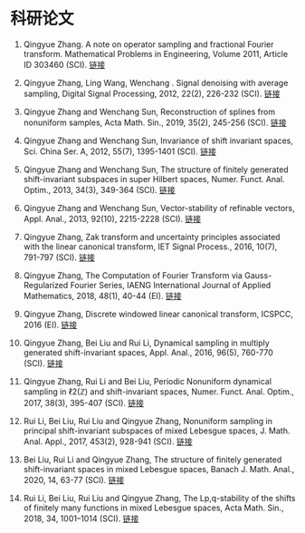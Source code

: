 # 科研论文
1. Qingyue Zhang. A note on operator sampling and fractional Fourier transform. Mathematical Problems in Engineering, Volume 2011, Article ID 303460 (SCI). <a href="https://www.hindawi.com/journals/mpe/2011/303460/">链接</a>

2. Qingyue Zhang, Ling Wang, Wenchang . Signal denoising with average sampling, Digital Signal Processing, 2012, 22(2), 226-232 (SCI). <a href="https://www.sciencedirect.com/science/article/abs/pii/S1051200411001916">链接</a>

3. Qingyue Zhang and Wenchang Sun, Reconstruction of splines from nonuniform samples, Acta Math. Sin., 2019, 35(2), 245-256 (SCI). <a href="https://link.springer.com/article/10.1007/s10114-018-7531-x">链接</a>

4. Qingyue Zhang and Wenchang Sun, Invariance of shift invariant spaces, Sci. China Ser. A, 2012, 55(7), 1395-1401 (SCI). <a href="https://link.springer.com/article/10.1007/s11425-012-4399-6">链接</a>

5. Qingyue Zhang and Wenchang Sun, The structure of finitely generated shift-invariant subspaces in super Hilbert spaces, Numer. Funct. Anal. Optim., 2013, 34(3), 349-364 (SCI). <a href="https://www.tandfonline.com/doi/abs/10.1080/01630563.2012.718022">链接</a>

6. Qingyue Zhang and Wenchang Sun, Vector-stability of refinable vectors, Appl. Anal., 2013, 92(10), 2215-2228 (SCI). <a href="https://www.tandfonline.com/doi/abs/10.1080/00036811.2012.727984">链接</a>

7. Qingyue Zhang, Zak transform and uncertainty principles associated with the linear canonical transform, IET Signal Process., 2016, 10(7), 791-797 (SCI). <a href="https://digital-library.theiet.org/content/journals/10.1049/iet-spr.2015.0514">链接</a>

8. Qingyue Zhang, The Computation of Fourier Transform via Gauss-Regularized Fourier Series, IAENG International Journal of Applied Mathematics, 2018, 48(1), 40-44 (EI). <a href="http://www.iaeng.org/IJAM/issues_v48/issue_1/index.html">链接</a>

9. Qingyue Zhang, Discrete windowed linear canonical transform, ICSPCC, 2016 (EI). <a href="https://ieeexplore.ieee.org/document/7753728/figures#figures">链接</a>

10. Qingyue Zhang, Bei Liu and Rui Li, Dynamical sampling in multiply generated shift-invariant spaces, Appl. Anal., 2016, 96(5), 760-770 (SCI). <a href="https://www.tandfonline.com/doi/abs/10.1080/00036811.2016.1157586">链接</a>

11. Qingyue Zhang, Rui Li and Bei Liu, Periodic Nonuniform dynamical sampling in ℓ2(ℤ) and shift-invariant spaces, Numer. Funct. Anal. Optim., 2017, 38(3), 395-407 (SCI). <a href="https://www.tandfonline.com/doi/abs/10.1080/01630563.2016.1248565">链接</a>

12. Rui Li, Bei Liu, Rui Liu and Qingyue Zhang, Nonuniform sampling in principal shift-invariant subspaces of mixed Lebesgue spaces, J. Math. Anal. Appl., 2017, 453(2), 928-941 (SCI). <a href="https://www.sciencedirect.com/science/article/abs/pii/S0022247X17303906">链接</a>

13. Bei Liu, Rui Li and Qingyue Zhang, The structure of finitely generated shift-invariant spaces in mixed Lebesgue spaces, Banach J. Math. Anal., 2020, 14, 63-77 (SCI). <a href="https://link.springer.com/article/10.1007%2Fs43037-019-00027-z">链接</a>

14. Rui Li, Bei Liu, Rui Liu and Qingyue Zhang, The Lp,q-stability of the shifts of finitely many functions in mixed Lebesgue spaces, Acta Math. Sin., 2018, 34, 1001–1014 (SCI). <a href="https://link.springer.com/article/10.1007/s10114-018-7333-1">链接</a>



